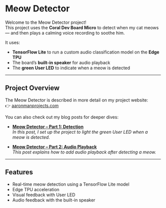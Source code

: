 # Meow Detector

Welcome to the Meow Detector project!  
This project uses the **Coral Dev Board Micro** to detect when my cat meows — and then plays a calming voice recording to soothe him.

It uses:
- **TensorFlow Lite** to run a custom audio classification model on the **Edge TPU**
- The board’s **built-in speaker** for audio playback
- The **green User LED** to indicate when a meow is detected

---

## Project Overview

The Meow Detector is described in more detail on my project website:  
👉 [aaronmanprojects.com](https://aaronmanprojects.com)

You can also check out my blog posts for deeper dives:
- **[Meow Detector – Part 1: Detection](https://aaronmanprojects.com/2023/12/31/overview/)**  
  *In this post, I set up the project to light the green User LED when a meow is detected.*

- **[Meow Detector – Part 2: Audio Playback](https://aaronmanprojects.com/2024/01/06/meow-detector-part-2-audio-playback/)**  
  *This post explains how to add audio playback after detecting a meow.*

---

## Features
- Real-time meow detection using a TensorFlow Lite model
- Edge TPU acceleration
- Visual feedback with User LED
- Audio feedback with the built-in speaker
